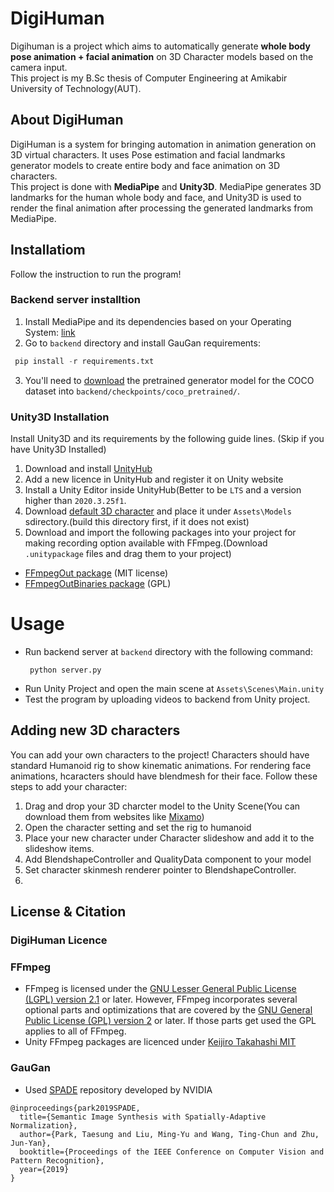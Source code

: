 # DigiHuman
Digihuman is a project which aims to automatically generate <b>whole body pose animation + facial animation</b> on 3D Character models based on the camera input.
<br/>
This project is my B.Sc thesis of Computer Engineering at Amikabir University of Technology(AUT).



## About DigiHuman
DigiHuman is a system for bringing automation in animation generation on 3D virtual characters.
It uses Pose estimation and facial landmarks generator models to create entire body and face animation on 3D characters.
<br/>
This project is done with **MediaPipe** and **Unity3D**.
MediaPipe generates 3D landmarks for the human whole body and face, and Unity3D is used to render the final animation after processing the generated landmarks from MediaPipe.


<!-- GETTING STARTED -->
## Installatiom
Follow the instruction to run the program!
### Backend server installtion
1. Install MediaPipe and its dependencies based on your Operating System: [link](https://google.github.io/mediapipe/getting_started/install.html)
2. Go to `backend` directory and install GauGan requirements:
  ```py
   pip install -r requirements.txt
   ```
3. You'll need to [download](https://drive.google.com/file/d/15VSa2m2F6Ch0NpewDR7mkKAcXlMgDi5F/view?usp=sharing) the pretrained generator model for the COCO dataset into `backend/checkpoints/coco_pretrained/`.

### Unity3D Installation
Install Unity3D and its requirements by the following guide lines. (Skip if you have Unity3D Installed)
1. Download and install  [UnityHub](https://unity.com/download)
2. Add a new licence in UnityHub and register it on Unity website
3. Install a Unity Editor inside UnityHub(Better to be `LTS` and a version higher than `2020.3.25f1`.
4. Download [default 3D character](link.com) and place it under `Assets\Models` sdirectory.(build this directory first, if it does not exist)
5. Download and import the following packages into your project for making recording option available with FFmpeg.(Download `.unitypackage` files and drag them to your project)

- [FFmpegOut package] (MIT license)
- [FFmpegOutBinaries package] (GPL)

[FFmpegOut package]: https://github.com/keijiro/FFmpegOut/releases
[FFmpegOutBinaries package]:
    https://github.com/keijiro/FFmpegOutBinaries/releases

# Usage
- Run backend server at `backend` directory with the following command:
  ```
   python server.py
   ```
- Run Unity Project and open the main scene at `Assets\Scenes\Main.unity`
- Test the program by uploading videos to backend from Unity project.

## Adding new 3D characters
You can add your own characters to the project!
Characters should have standard Humanoid rig to show kinematic animations. For rendering face animations, hcaracters should have blendmesh for their face.
Follow these steps to add your character:
1. Drag and drop your 3D charcter model to the Unity Scene(You can download them from websites like [Mixamo](mixamo.com/))
2. Open the character setting and set the rig to humanoid
3. Place your new character under Character slideshow and add it to the slideshow items.
4. Add BlendshapeController and QualityData component to your model
5. Set character skinmesh renderer pointer to BlendshapeController.
6. 


## License & Citation
### DigiHuman Licence
  
### FFmpeg</br>
- FFmpeg is licensed under the [GNU Lesser General Public License (LGPL) version 2.1](http://www.gnu.org/licenses/old-licenses/lgpl-2.1.html) or later. However, FFmpeg incorporates several optional parts and optimizations that are covered by the [GNU General Public License (GPL) version 2](http://www.gnu.org/licenses/old-licenses/gpl-2.0.html) or later. If those parts get used the GPL applies to all of FFmpeg. 
- Unity FFmpeg packages are licenced under [Keijiro Takahashi MIT](https://github.com/keijiro/FFmpegOut/blob/master/LICENSE.md)

### GauGan
- Used [SPADE](https://github.com/NVlabs/SPADE) repository developed by NVIDIA
```
@inproceedings{park2019SPADE,
  title={Semantic Image Synthesis with Spatially-Adaptive Normalization},
  author={Park, Taesung and Liu, Ming-Yu and Wang, Ting-Chun and Zhu, Jun-Yan},
  booktitle={Proceedings of the IEEE Conference on Computer Vision and Pattern Recognition},
  year={2019}
}
```

